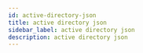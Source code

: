 ```yaml
---
id: active-directory-json
title: active directory json
sidebar_label: active directory json
description: active directory json
---
```

